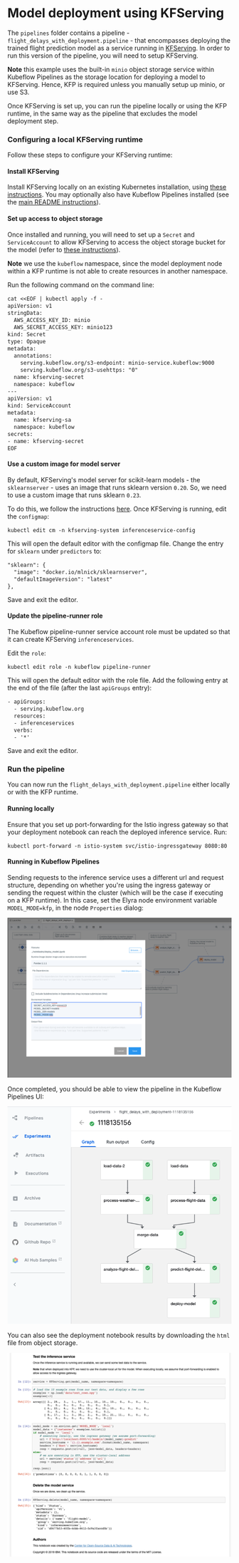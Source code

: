 # Model deployment using KFServing

The `pipelines` folder contains a pipeline - `flight_delays_with_deployment.pipeline` - that encompasses deploying the trained flight prediction model as a service running in [KFServing](https://www.kubeflow.org/docs/components/serving/kfserving/). In order to run this version of the pipeline, you will need to setup KFServing.

**Note** this example uses the built-in `minio` object storage service within Kubeflow Pipelines as the storage location for deploying a model to KFServing. Hence, KFP is required unless you manually setup up minio, or use S3.

Once KFServing is set up, you can run the pipeline locally or using the KFP runtime, in the same way as the pipeline that excludes the model deployment step.

### Configuring a local KFServing runtime

Follow these steps to configure your KFServing runtime:

#### Install KFServing

Install KFServing locally on an existing Kubernetes installation, using [these instructions](https://github.com/kubeflow/kfserving/tree/cd53eb10fc6cf52edb9e6623238ed9aa9fe5af72#install-kfserving-in-5-minutes-on-your-local-machine). You may optionally also have Kubeflow Pipelines installed (see the [main README instructions](../README.md#configuring-a-local-kubeflow-pipeline-runtime)).

#### Set up access to object storage

Once installed and running, you will need to set up a `Secret` and `ServiceAccount` to allow KFServing to access the object storage bucket for the model (refer to [these instructions](https://github.com/kubeflow/kfserving/tree/master/docs/samples/s3#create-s3-secret-and-attach-to-service-account)).

**Note** we use the `kubeflow` namespace, since the model deployment node within a KFP runtime is not able to create resources in another namespace.

Run the following command on the command line:

```console
cat <<EOF | kubectl apply -f -
apiVersion: v1
stringData:
  AWS_ACCESS_KEY_ID: minio
  AWS_SECRET_ACCESS_KEY: minio123
kind: Secret
type: Opaque
metadata:
  annotations:
    serving.kubeflow.org/s3-endpoint: minio-service.kubeflow:9000
    serving.kubeflow.org/s3-usehttps: "0"
  name: kfserving-secret
  namespace: kubeflow
---
apiVersion: v1
kind: ServiceAccount
metadata:
  name: kfserving-sa
  namespace: kubeflow
secrets:
- name: kfserving-secret
EOF
```

#### Use a custom image for model server

By default, KFServing's model server for scikit-learn models - the `sklearnserver` - uses an image that runs sklearn version `0.20`. So, we need to use a custom image that runs sklearn `0.23`.

To do this, we follow the instructions [here](https://github.com/kubeflow/kfserving/tree/master/docs/samples/sklearn#run-sklearn-inferenceservice-with-your-own-image). Once KFServing is running, edit the `configmap`:
```console
kubectl edit cm -n kfserving-system inferenceservice-config
```

This will open the default editor with the configmap file. Change the entry for `sklearn` under `predictors` to:

```
"sklearn": {
  "image": "docker.io/mlnick/sklearnserver",
  "defaultImageVersion": "latest"
},
```

Save and exit the editor.

#### Update the pipeline-runner role

The Kubeflow pipeline-runner service account role must be updated so that it can create KFServing `inferenceservices`.

Edit the `role`:

```console
kubectl edit role -n kubeflow pipeline-runner
```

This will open the default editor with the role file. Add the following entry at the end of the file (after the last `apiGroups` entry):

```
- apiGroups:
  - serving.kubeflow.org
  resources:
  - inferenceservices
  verbs:
  - '*'
```

Save and exit the editor.

### Run the pipeline

You can now run the `flight_delays_with_deployment.pipeline` either locally or with the KFP runtime.

#### Running locally

Ensure that you set up port-forwarding for the Istio ingress gateway so that your deployment notebook can reach the deployed inference service. Run:

```console
kubectl port-forward -n istio-system svc/istio-ingressgateway 8080:80
```

#### Running in Kubeflow Pipelines

Sending requests to the inference service uses a different url and request structure, depending on whether you're using the ingress gateway or sending the request within the cluster (which will be the case if executing on a KFP runtime). In this case, set the Elyra node environment variable `MODEL_MODE=kfp`, in the node `Properties` dialog:

![Deployment node config](docs/source/images/deploy-node-config.png)

Once completed, you should be able to view the pipeline in the Kubeflow Pipelines UI:

![Pipeline experiment run](docs/source/images/kfp-experiment-deploy.png)

You can also see the deployment notebook results by downloading the `html` file from object storage.

![Deployment results](docs/source/images/deploy-model-results.png)